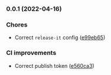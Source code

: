

### 0.0.1 (2022-04-16)


### Chores

* Correct `release-it` config ([e99eb65](https://github.com/MorevM/boilerplater/commit/e99eb65d58cf4a9675cf96b2e168d46ea243c4b3))


### CI improvements

* Correct publish token ([e560ca3](https://github.com/MorevM/boilerplater/commit/e560ca32ebf2833e5556dbd9ed775576eee3935c))